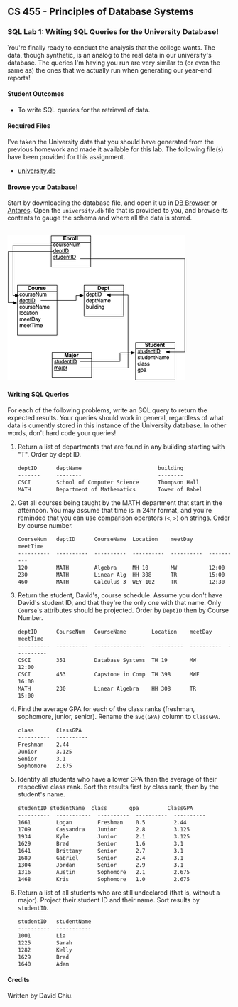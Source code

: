 ## CS 455 - Principles of Database Systems

### SQL Lab 1: Writing SQL Queries for the University Database!

You're finally ready to conduct the analysis that the college wants. The data, though synthetic, is an analog to the real data in our university's database. The queries I'm having you run are very similar to (or even the same as) the ones that we actually run when generating our year-end reports!


#### Student Outcomes

- To write SQL queries for the retrieval of data.

#### Required Files
I've taken the University data that you should have generated from the previous homework and made it available for this lab.
The following file(s) have been provided for this assignment.

- [university.db](university.db)

#### Browse your Database!
Start by downloading the database file, and open it up in [DB Browser](https://sqlitebrowser.org/) or [Antares](https://antares-sql.app/). Open the `university.db` file that is provided to you, and browse its contents to gauge the schema and where all the data is stored.<br/><br/>

<img src="universitySchema.png"/>

#### Writing SQL Queries
<!-- To write your queries, open Antares and you should see a `+` sign on the top. When you click on it, Antares will open a new "query" tab. This is where you can write and execute your SQL queries.  -->
For each of the following problems, write an SQL query to return the expected results. Your queries should work in general, regardless of what data is currently stored in this instance of the University database. In other words, don't hard code your queries!


1. Return a list of departments that are found in any building starting with "T". Order by dept ID.
   ```
   deptID      deptName                        building
   -------     --------                        --------
   CSCI        School of Computer Science      Thompson Hall
   MATH        Department of Mathematics       Tower of Babel
   ```

2. Get all courses being taught by the MATH department that start in the afternoon. You may assume that time is in 24hr format, and you're reminded that you can use comparison operators (`<`, `>`) on strings. Order by course number.

   ```
   CourseNum   deptID      CourseName  Location    meetDay     meetTime
   ----------  ----------  ----------  ----------  ----------  ----------
   120         MATH        Algebra     MH 10       MW          12:00
   230         MATH        Linear Alg  HH 308      TR          15:00
   460         MATH        Calculus 3  WEY 102     TR          12:30
   ```

3. Return the student, David's, course schedule. Assume you don't have David's student ID, and that they're the only one with that name. Only `Course`'s attributes should be projected. Order by `DeptID` then by Course Number.

   ```
   deptID      CourseNum   CourseName        Location    meetDay     meetTime
   ----------  ----------  ----------------  ----------  ----------  ----------
   CSCI        351         Database Systems  TH 19       MW          12:00
   CSCI        453         Capstone in Comp  TH 398      MWF         16:00
   MATH        230         Linear Algebra    HH 308      TR          15:00
   ```

4. Find the average GPA for each of the class ranks (freshman, sophomore, junior, senior). Rename the `avg(GPA)` column to `ClassGPA`.

   ```
   class       ClassGPA
   ----------  ----------
   Freshman    2.44
   Junior      3.125
   Senior      3.1
   Sophomore   2.675
   ```

5. Identify all students who have a lower GPA than the average of their respective class rank. Sort the results first by class rank, then by the student's name.

   ```
   studentID studentName  class       gpa         ClassGPA
   ----------  -----------  ----------  ----------  ----------
   1661        Logan        Freshman    0.5         2.44
   1709        Cassandra    Junior      2.8         3.125
   1934        Kyle         Junior      2.1         3.125
   1629        Brad         Senior      1.6         3.1
   1641        Brittany     Senior      2.7         3.1
   1689        Gabriel      Senior      2.4         3.1
   1304        Jordan       Senior      2.9         3.1
   1316        Austin       Sophomore   2.1         2.675
   1468        Kris         Sophomore   1.0         2.675
   ```

6. Return a list of all students who are still undeclared (that is, without a major). Project their student ID and their name. Sort results by `studentID`.

   ```
   studentID   studentName
   ----------  -----------
   1001        Lia
   1225        Sarah
   1282        Kelly
   1629        Brad
   1640        Adam
   ```


#### Credits

Written by David Chiu.